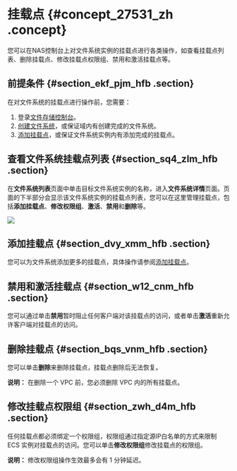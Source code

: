 # 挂载点 {#concept_27531_zh .concept}

您可以在NAS控制台上对文件系统实例的挂载点进行各类操作，如查看挂载点列表、删除挂载点、修改挂载点权限组、禁用和激活挂载点等。

## 前提条件 {#section_ekf_pjm_hfb .section}

在对文件系统的挂载点进行操作前，您需要：

1.  登录[文件存储控制台](https://nas.console.aliyun.com/)。
2.  [创建文件系统](../../../../intl.zh-CN/快速配置指南/创建文件系统.md#)，或保证域内有创建完成的文件系统。
3.  [添加挂载点](../../../../intl.zh-CN/快速配置指南/添加挂载点.md#)，或保证文件系统实例内有添加完成的挂载点。

## 查看文件系统挂载点列表 {#section_sq4_zlm_hfb .section}

在**文件系统列表**页面中单击目标文件系统实例的名称，进入**文件系统详情**页面。页面的下半部分会显示该文件系统实例的挂载点列表，您可以在这里管理挂载点，包括**添加挂载点**、**修改权限组**、**激活**、**禁用**和**删除**等。

![](http://static-aliyun-doc.oss-cn-hangzhou.aliyuncs.com/assets/img/18694/154201733313192_zh-CN.png)

## 添加挂载点 {#section_dvy_xmm_hfb .section}

您可以为文件系统添加更多的挂载点，具体操作请参阅[添加挂载点](../../../../intl.zh-CN/快速配置指南/添加挂载点.md#)。

## 禁用和激活挂载点 {#section_w12_cnm_hfb .section}

您可以通过单击**禁用**暂时阻止任何客户端对该挂载点的访问，或者单击**激活**重新允许客户端对挂载点的访问。

## 删除挂载点 {#section_bqs_vnm_hfb .section}

您可以单击**删除**来删除挂载点，挂载点删除后无法恢复。

**说明：** 在删除一个 VPC 前，您必须删除 VPC 内的所有挂载点。

## 修改挂载点权限组 {#section_zwh_d4m_hfb .section}

任何挂载点都必须绑定一个权限组，权限组通过指定源IP白名单的方式来限制 ECS 实例对挂载点的访问。您可以单击**修改权限组**修改挂载点的权限组。

**说明：** 修改权限组操作生效最多会有 1 分钟延迟。


